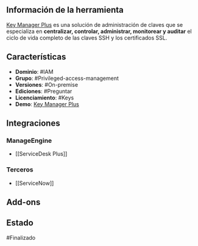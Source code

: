 ## Información de la herramienta

[Key Manager Plus](https://www.manageengine.com/key-manager/help.html) es una solución de administración de claves que se especializa en **centralizar, controlar, administrar, monitorear y auditar** el ciclo de vida completo de las claves SSH y los certificados SSL.

## Características

+ **Dominio**: #IAM
+ **Grupo**: #Privileged-access-management 
+ **Versiones**: #On-premise 
+ **Ediciones**: #Preguntar
+ **Licenciamiento**: #Keys
+ **Demo**:  [Key Manager Plus](https://demo.keymanagerplus.com/apiclient/index.jsp)
## Integraciones
### ManageEngine

+ [[ServiceDesk Plus]]
### Terceros

+ [[ServiceNow]]
## Add-ons

## Estado

#Finalizado 
